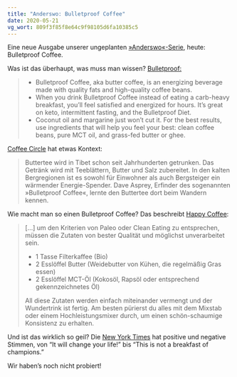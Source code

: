 ```yaml
---
title: "Anderswo: Bulletproof Coffee"
date: 2020-05-21
vg_wort: 809f3f85f8e64c9f98105d6fa10385c5
---
```


Eine neue Ausgabe unserer ungeplanten [»Anderswo«-Serie](/schnack/anderswo-dalgona/), heute: Bulletproof Coffee.

Was ist das überhaupt, was muss man wissen? [Bulletproof:](https://www.bulletproof.com/recipes/bulletproof-diet-recipes/bulletproof-coffee-recipe/)

> * Bulletproof Coffee, aka butter coffee, is an energizing beverage made with quality fats and high-quality coffee beans.
> * When you drink Bulletproof Coffee instead of eating a carb-heavy breakfast, you’ll feel satisfied and energized for hours. It’s great on keto, intermittent fasting, and the Bulletproof Diet.
> * Coconut oil and margarine just won’t cut it. For the best results, use ingredients that will help you feel your best: clean coffee beans, pure MCT oil, and grass-fed butter or ghee.

[Coffee Circle](https://www.coffeecircle.com/de/b/bulletproof-coffee-butterkaffee) hat etwas Kontext:

> Buttertee wird in Tibet schon seit Jahrhunderten getrunken. Das Getränk wird mit Teeblättern, Butter und Salz zubereitet. In den kalten Bergregionen ist es sowohl für Einwohner als auch Bergsteiger ein wärmender Energie-Spender. Dave Asprey, Erfinder des sogenannten »Bulletproof Coffee«, lernte den Buttertee dort beim Wandern kennen.

Wie macht man so einen Bulletproof Coffee? Das beschreibt [Happy Coffee](https://de.happycoffee.org/blogs/kaffeespezialitaeten/bulletproof-coffee):

> […] um den Kriterien von Paleo oder Clean Eating zu entsprechen, müssen die Zutaten von bester Qualität und möglichst unverarbeitet sein.
>
> * 1 Tasse Filterkaffee (Bio)
> * 2 Esslöffel Butter (Weidebutter von Kühen, die regelmäßig Gras essen)
> * 2 Esslöffel MCT-Öl (Kokosöl, Rapsöl oder entsprechend gekennzeichnetes Öl)
>
> All diese Zutaten werden einfach miteinander vermengt und der Wundertrink ist fertig. Am besten pürierst du alles mit dem Mixstab oder einem Hochleistungsmixer durch, um einen schön-schaumige Konsistenz zu erhalten.

Und ist das wirklich so geil? Die [New York Times](https://www.nytimes.com/2014/12/14/style/the-cult-of-the-bulletproof-coffee-diet.html) hat positive und negative Stimmen, von “It will change your life!” bis “This is not a breakfast of champions.”

Wir haben’s noch nicht probiert!